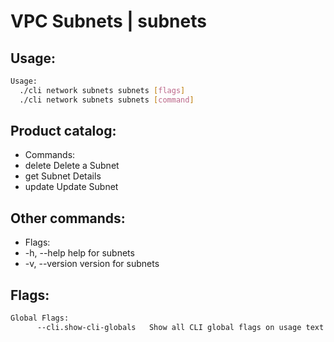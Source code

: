 # VPC Subnets | subnets

## Usage:
```bash
Usage:
  ./cli network subnets subnets [flags]
  ./cli network subnets subnets [command]
```

## Product catalog:
- Commands:
- delete      Delete a Subnet
- get         Subnet Details
- update      Update Subnet

## Other commands:
- Flags:
- -h, --help      help for subnets
- -v, --version   version for subnets

## Flags:
```bash
Global Flags:
      --cli.show-cli-globals   Show all CLI global flags on usage text
```

